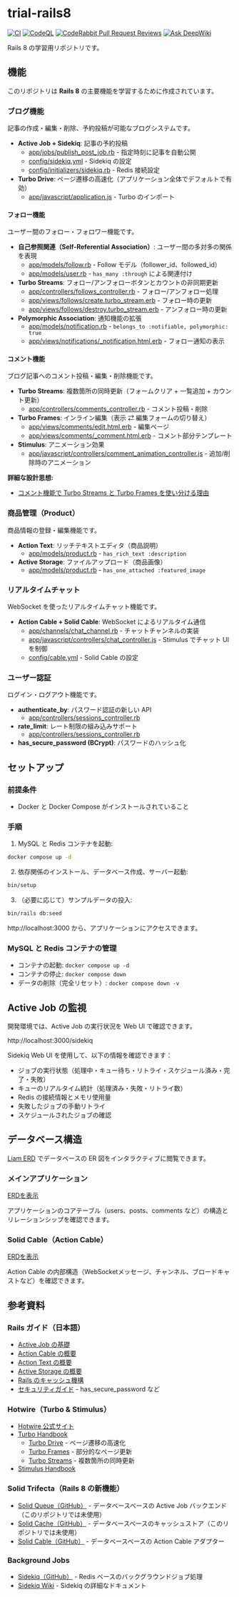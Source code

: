 # trial-rails8

[![CI](https://github.com/masutaka/trial-rails8/actions/workflows/ci.yml/badge.svg?branch=main)][CI]
[![CodeQL](https://github.com/masutaka/trial-rails8/actions/workflows/codeql.yml/badge.svg?branch=main)][CodeQL]
[![CodeRabbit Pull Request Reviews](https://img.shields.io/coderabbit/prs/github/masutaka/trial-rails8)][CodeRabbit]
[![Ask DeepWiki](https://deepwiki.com/badge.svg)][DeepWiki]

[CI]: https://github.com/masutaka/trial-rails8/actions/workflows/ci.yml?query=branch%3Amain
[CodeQL]: https://github.com/masutaka/trial-rails8/actions/workflows/codeql.yml?query=branch%3Amain
[CodeRabbit]: https://www.coderabbit.ai/
[DeepWiki]: https://deepwiki.com/masutaka/trial-rails8

Rails 8 の学習用リポジトリです。

## 機能

このリポジトリは **Rails 8** の主要機能を学習するために作成されています。

### ブログ機能

記事の作成・編集・削除、予約投稿が可能なブログシステムです。

- **Active Job + Sidekiq**: 記事の予約投稿
  - [app/jobs/publish_post_job.rb](app/jobs/publish_post_job.rb) - 指定時刻に記事を自動公開
  - [config/sidekiq.yml](config/sidekiq.yml) - Sidekiq の設定
  - [config/initializers/sidekiq.rb](config/initializers/sidekiq.rb) - Redis 接続設定
- **Turbo Drive**: ページ遷移の高速化（アプリケーション全体でデフォルトで有効）
  - [app/javascript/application.js](app/javascript/application.js) - Turbo のインポート

#### フォロー機能

ユーザー間のフォロー・フォロワー機能です。

- **自己参照関連（Self-Referential Association）**: ユーザー間の多対多の関係を表現
  - [app/models/follow.rb](app/models/follow.rb) - Follow モデル（follower_id、followed_id）
  - [app/models/user.rb](app/models/user.rb) - `has_many :through` による関連付け
- **Turbo Streams**: フォロー/アンフォローボタンとカウントの非同期更新
  - [app/controllers/follows_controller.rb](app/controllers/follows_controller.rb) - フォロー/アンフォロー処理
  - [app/views/follows/create.turbo_stream.erb](app/views/follows/create.turbo_stream.erb) - フォロー時の更新
  - [app/views/follows/destroy.turbo_stream.erb](app/views/follows/destroy.turbo_stream.erb) - アンフォロー時の更新
- **Polymorphic Association**: 通知機能の拡張
  - [app/models/notification.rb](app/models/notification.rb) - `belongs_to :notifiable, polymorphic: true`
  - [app/views/notifications/_notification.html.erb](app/views/notifications/_notification.html.erb) - フォロー通知の表示

#### コメント機能

ブログ記事へのコメント投稿・編集・削除機能です。

- **Turbo Streams**: 複数箇所の同時更新（フォームクリア + 一覧追加 + カウント更新）
  - [app/controllers/comments_controller.rb](app/controllers/comments_controller.rb) - コメント投稿・削除
- **Turbo Frames**: インライン編集（表示 ⇄ 編集フォームの切り替え）
  - [app/views/comments/edit.html.erb](app/views/comments/edit.html.erb) - 編集ページ
  - [app/views/comments/_comment.html.erb](app/views/comments/_comment.html.erb) - コメント部分テンプレート
- **Stimulus**: アニメーション効果
  - [app/javascript/controllers/comment_animation_controller.js](app/javascript/controllers/comment_animation_controller.js) - 追加/削除時のアニメーション

**詳細な設計思想:**
- [コメント機能で Turbo Streams と Turbo Frames を使い分ける理由](docs/why-comment-uses-turbo-streams-and-frames.md)

### 商品管理（Product）

商品情報の登録・編集機能です。

- **Action Text**: リッチテキストエディタ（商品説明）
  - [app/models/product.rb](app/models/product.rb) - `has_rich_text :description`
- **Active Storage**: ファイルアップロード（商品画像）
  - [app/models/product.rb](app/models/product.rb) - `has_one_attached :featured_image`

### リアルタイムチャット

WebSocket を使ったリアルタイムチャット機能です。

- **Action Cable + Solid Cable**: WebSocket によるリアルタイム通信
  - [app/channels/chat_channel.rb](app/channels/chat_channel.rb) - チャットチャンネルの実装
  - [app/javascript/controllers/chat_controller.js](app/javascript/controllers/chat_controller.js) - Stimulus でチャット UI を制御
  - [config/cable.yml](config/cable.yml) - Solid Cable の設定

### ユーザー認証

ログイン・ログアウト機能です。

- **authenticate_by**: パスワード認証の新しい API
  - [app/controllers/sessions_controller.rb](app/controllers/sessions_controller.rb)
- **rate_limit**: レート制限の組み込みサポート
  - [app/controllers/sessions_controller.rb](app/controllers/sessions_controller.rb)
- **has_secure_password (BCrypt)**: パスワードのハッシュ化

## セットアップ

### 前提条件

- Docker と Docker Compose がインストールされていること

### 手順

1. MySQL と Redis コンテナを起動:

```bash
docker compose up -d
```

2. 依存関係のインストール、データベース作成、サーバー起動:

```bash
bin/setup
```

3. （必要に応じて）サンプルデータの投入:

```bash
bin/rails db:seed
```

http://localhost:3000 から、アプリケーションにアクセスできます。

### MySQL と Redis コンテナの管理

- コンテナの起動: `docker compose up -d`
- コンテナの停止: `docker compose down`
- データの削除（完全リセット）: `docker compose down -v`

## Active Job の監視

開発環境では、Active Job の実行状況を Web UI で確認できます。

http://localhost:3000/sidekiq

Sidekiq Web UI を使用して、以下の情報を確認できます：

- ジョブの実行状態（処理中・キュー待ち・リトライ・スケジュール済み・完了・失敗）
- キューのリアルタイム統計（処理済み・失敗・リトライ数）
- Redis の接続情報とメモリ使用量
- 失敗したジョブの手動リトライ
- スケジュールされたジョブの確認

## データベース構造

[Liam ERD](https://liambx.com/) でデータベースの ER 図をインタラクティブに閲覧できます。

### メインアプリケーション

[ERDを表示](https://liambx.com/erd/p/github.com/masutaka/trial-rails8/blob/main/db/schema.rb)

アプリケーションのコアテーブル（users、posts、comments など）の構造とリレーションシップを確認できます。

### Solid Cable（Action Cable）

[ERDを表示](https://liambx.com/erd/p/github.com/masutaka/trial-rails8/blob/main/db/cable_schema.rb)

Action Cable の内部構造（WebSocketメッセージ、チャンネル、ブロードキャストなど）を確認できます。

## 参考資料

### Rails ガイド（日本語）

- [Active Job の基礎](https://railsguides.jp/active_job_basics.html)
- [Action Cable の概要](https://railsguides.jp/action_cable_overview.html)
- [Action Text の概要](https://railsguides.jp/action_text_overview.html)
- [Active Storage の概要](https://railsguides.jp/active_storage_overview.html)
- [Rails のキャッシュ機構](https://railsguides.jp/caching_with_rails.html)
- [セキュリティガイド](https://railsguides.jp/security.html) - has_secure_password など

### Hotwire（Turbo & Stimulus）

- [Hotwire 公式サイト](https://hotwired.dev/)
- [Turbo Handbook](https://turbo.hotwired.dev/handbook/introduction)
  - [Turbo Drive](https://turbo.hotwired.dev/handbook/drive) - ページ遷移の高速化
  - [Turbo Frames](https://turbo.hotwired.dev/handbook/frames) - 部分的なページ更新
  - [Turbo Streams](https://turbo.hotwired.dev/handbook/streams) - 複数箇所の同時更新
- [Stimulus Handbook](https://stimulus.hotwired.dev/handbook/introduction)

### Solid Trifecta（Rails 8 の新機能）

- [Solid Queue（GitHub）](https://github.com/rails/solid_queue) - データベースベースの Active Job バックエンド（このリポジトリでは未使用）
- [Solid Cache（GitHub）](https://github.com/rails/solid_cache) - データベースベースのキャッシュストア（このリポジトリでは未使用）
- [Solid Cable（GitHub）](https://github.com/rails/solid_cable) - データベースベースの Action Cable アダプター

### Background Jobs

- [Sidekiq（GitHub）](https://github.com/sidekiq/sidekiq) - Redis ベースのバックグラウンドジョブ処理
- [Sidekiq Wiki](https://github.com/sidekiq/sidekiq/wiki) - Sidekiq の詳細なドキュメント
